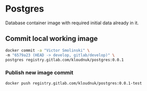 # Postgres

Database container image with required initial data already in it.

## Commit local working image

```bash
docker commit -a "Victor Smolinski" \
-m "6579a23 (HEAD -> develop, gitlab/develop)" \
postgres registry.gitlab.com/kloudnuk/postgres:0.0.1 
```

### Publish new image commit

```bash
docker push registry.gitlab.com/kloudnuk/postgres:0.0.1-test
```